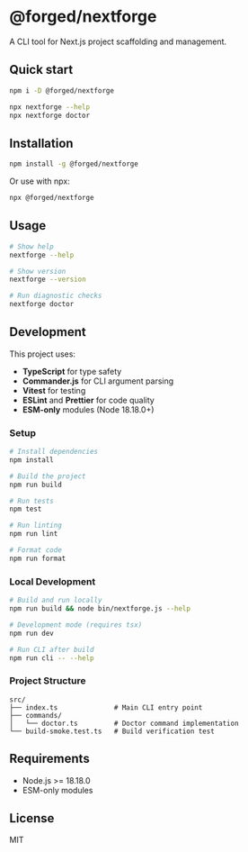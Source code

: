 # @forged/nextforge

A CLI tool for Next.js project scaffolding and management.

## Quick start

```bash
npm i -D @forged/nextforge

npx nextforge --help
npx nextforge doctor
```

## Installation

```bash
npm install -g @forged/nextforge
```

Or use with npx:

```bash
npx @forged/nextforge
```

## Usage

```bash
# Show help
nextforge --help

# Show version
nextforge --version

# Run diagnostic checks
nextforge doctor
```

## Development

This project uses:

- **TypeScript** for type safety
- **Commander.js** for CLI argument parsing
- **Vitest** for testing
- **ESLint** and **Prettier** for code quality
- **ESM-only** modules (Node 18.18.0+)

### Setup

```bash
# Install dependencies
npm install

# Build the project
npm run build

# Run tests
npm test

# Run linting
npm run lint

# Format code
npm run format
```

### Local Development

```bash
# Build and run locally
npm run build && node bin/nextforge.js --help

# Development mode (requires tsx)
npm run dev

# Run CLI after build
npm run cli -- --help
```

### Project Structure

```
src/
├── index.ts              # Main CLI entry point
├── commands/
│   └── doctor.ts         # Doctor command implementation
└── build-smoke.test.ts   # Build verification test
```

## Requirements

- Node.js >= 18.18.0
- ESM-only modules

## License

MIT
